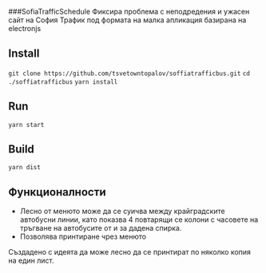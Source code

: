 ###SofiaTrafficSchedule
Фиксира проблема с неподредения и ужасен сайт на София Трафик под формата на
малка апликация базирана на electronjs


## Install
`git clone https://github.com/tsvetowntopalov/soffiatrafficbus.git`
`cd ./soffiatrafficbus`
`yarn install`

## Run
`yarn start`

## Build
`yarn dist`

## Функционалности
- Лесно от менюто може да се суичва между крайградските автобусни линии, като показва 4 повтарящи се колони с часовете на тръгване на автобусите от и за дадена спирка.
- Позволява принтиране чрез менюто

Създадено с идеята да може лесно да се принтират по няколко копия на един лист.
